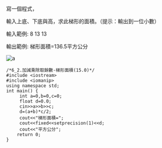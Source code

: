 寫一個程式，

輸入上底、下底與高，求此梯形的面積。（提示：輸出到一位小數）

輸入範例:
8 13 13

輸出範例:
梯形面積=136.5平方公分

![a](http://dice.lmsh.tn.edu.tw:7072/images/dice/42.png)

```
/*6_2.加減乘除取餘數-梯形面積(15.0)*/
#include <iostream>   
#include <iomanip>
using namespace std; 
int main() { 
     int a=0,b=0,c=0;
     float d=0.0;
     cin>>a>>b>>c;
     d=(a+b)*c/2;
     cout<<"梯形面積=";
     cout<<fixed<<setprecision(1)<<d;
     cout<<"平方公分";
    return 0; 
}
```
